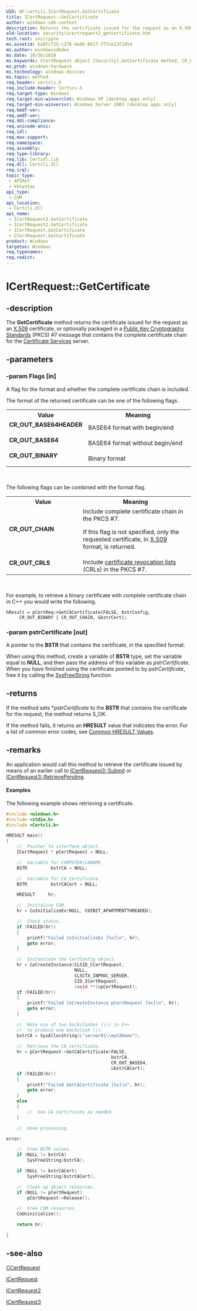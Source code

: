 ```yaml
---
UID: NF:certcli.ICertRequest.GetCertificate
title: ICertRequest::GetCertificate
author: windows-sdk-content
description: Returns the certificate issued for the request as an X.509 certificate, or optionally packaged in a Public Key Cryptography Standards (PKCS) #7 message that contains the complete certificate chain for the Certificate Services server.
old-location: security\icertrequest2_getcertificate.htm
tech.root: seccrypto
ms.assetid: ba8fc725-c376-4e66-8417-777ce13f2954
ms.author: windowssdkdev
ms.date: 10/26/2018
ms.keywords: CCertRequest object [Security],GetCertificate method, CR_OUT_BASE64, CR_OUT_BASE64HEADER, CR_OUT_BINARY, CR_OUT_CHAIN, CR_OUT_CRLS, GetCertificate, GetCertificate method [Security], GetCertificate method [Security],CCertRequest object, GetCertificate method [Security],ICertRequest interface, GetCertificate method [Security],ICertRequest2 interface, GetCertificate method [Security],ICertRequest3 interface, ICertRequest interface [Security],GetCertificate method, ICertRequest.GetCertificate, ICertRequest2 interface [Security],GetCertificate method, ICertRequest2::GetCertificate, ICertRequest3 interface [Security],GetCertificate method, ICertRequest3::GetCertificate, ICertRequest::GetCertificate, certcli/ICertRequest2::GetCertificate, certcli/ICertRequest3::GetCertificate, certcli/ICertRequest::GetCertificate, security.icertrequest2_getcertificate
ms.prod: windows-hardware
ms.technology: windows-devices
ms.topic: method
req.header: certcli.h
req.include-header: Certsrv.h
req.target-type: Windows
req.target-min-winverclnt: Windows XP [desktop apps only]
req.target-min-winversvr: Windows Server 2003 [desktop apps only]
req.kmdf-ver: 
req.umdf-ver: 
req.ddi-compliance: 
req.unicode-ansi: 
req.idl: 
req.max-support: 
req.namespace: 
req.assembly: 
req.type-library: 
req.lib: Certidl.lib
req.dll: Certcli.dll
req.irql: 
topic_type:
 - APIRef
 - kbSyntax
api_type:
 - COM
api_location:
 - Certcli.dll
api_name:
 - ICertRequest3.GetCertificate
 - ICertRequest2.GetCertificate
 - ICertRequest.GetCertificate
 - CCertRequest.GetCertificate
product: Windows
targetos: Windows
req.typenames: 
req.redist: 
---
```


# ICertRequest::GetCertificate


## -description


The <b>GetCertificate</b> method returns the certificate issued for the request as an <a href="https://msdn.microsoft.com/28dba6ef-939f-4789-9789-ee6e0fef0177">X.509</a> certificate, or optionally packaged in a <a href="https://msdn.microsoft.com/2fe6cfd3-8a2e-4dbe-9fb8-332633daa97a">Public Key Cryptography Standards</a> (PKCS) #7 message that contains the complete certificate chain for the <a href="https://msdn.microsoft.com/db46def4-bfdc-4801-a57d-d568e94a2dbb">Certificate Services</a> server.


## -parameters




### -param Flags [in]

A flag for the format and  whether the complete certificate chain is included.


The format of the returned certificate
                  can be one of the following flags.



<table>
<tr>
<th>Value</th>
<th>Meaning</th>
</tr>
<tr>
<td width="40%"><a id="CR_OUT_BASE64HEADER"></a><a id="cr_out_base64header"></a><dl>
<dt><b>CR_OUT_BASE64HEADER</b></dt>
</dl>
</td>
<td width="60%">
BASE64 format with begin/end

</td>
</tr>
<tr>
<td width="40%"><a id="CR_OUT_BASE64"></a><a id="cr_out_base64"></a><dl>
<dt><b>CR_OUT_BASE64</b></dt>
</dl>
</td>
<td width="60%">
BASE64 format without begin/end

</td>
</tr>
<tr>
<td width="40%"><a id="CR_OUT_BINARY"></a><a id="cr_out_binary"></a><dl>
<dt><b>CR_OUT_BINARY</b></dt>
</dl>
</td>
<td width="60%">
Binary format

</td>
</tr>
</table>
 


The following flags can be combined with the format flag.



<table>
<tr>
<th>Value</th>
<th>Meaning</th>
</tr>
<tr>
<td width="40%"><a id="CR_OUT_CHAIN"></a><a id="cr_out_chain"></a><dl>
<dt><b>CR_OUT_CHAIN</b></dt>
</dl>
</td>
<td width="60%">
Include complete certificate chain in the PKCS #7.

 If this flag is not specified, only the requested certificate, in <a href="https://msdn.microsoft.com/28dba6ef-939f-4789-9789-ee6e0fef0177">X.509</a> format, is returned.

</td>
</tr>
<tr>
<td width="40%"><a id="CR_OUT_CRLS"></a><a id="cr_out_crls"></a><dl>
<dt><b>CR_OUT_CRLS</b></dt>
</dl>
</td>
<td width="60%">
Include <a href="https://msdn.microsoft.com/db46def4-bfdc-4801-a57d-d568e94a2dbb">certificate revocation lists</a> (CRLs) in the PKCS #7.

</td>
</tr>
</table>
 

For example, to retrieve a binary certificate with complete certificate chain in C++ you would write the following.

<pre class="syntax" xml:space="preserve"><code>hResult = pCertReq-&gt;GetCACertificate(FALSE, bstrConfig,
     CR_OUT_BINARY | CR_OUT_CHAIN, &amp;bstrCert);</code></pre>

### -param pstrCertificate [out]

A pointer to the <b>BSTR</b> that contains the certificate, in the specified format.

When using this method, create a variable of <b>BSTR</b> type, set the variable equal to <b>NULL</b>, and then pass the address of this variable as <i>pstrCertificate</i>. When you have finished using the certificate pointed to by <i>pstrCertificate</i>, free it by calling the <a href="8f230ee3-5f6e-4cb9-a910-9c90b754dcd3">SysFreeString</a> function.


## -returns



If the method sets *<i>pstrCertificate</i>  to the <b>BSTR</b> that contains the certificate for the request, the method returns S_OK.

If the method fails, it returns an <b>HRESULT</b> value that indicates the error. For a list of common error codes, see <a href="https://msdn.microsoft.com/ce52efc3-92c7-40e4-ac49-0c54049e169f">Common HRESULT Values</a>.




## -remarks



An application would call this method to retrieve the certificate issued by means of an earlier call to 
<a href="https://msdn.microsoft.com/22ae8d39-3f16-4f7d-94a0-aa68b03aaa0b">ICertRequest3::Submit</a> or 
<a href="https://msdn.microsoft.com/07a9ac57-f90e-4c5c-b563-8aebbcf8f42e">ICertRequest3::RetrievePending</a>.


#### Examples

The following example shows retrieving a certificate.


```cpp
#include <windows.h>
#include <stdio.h>
#include <Certcli.h>

HRESULT main()
{
    //  Pointer to interface object.
    ICertRequest * pCertRequest = NULL;

    //  Variable for COMPUTER\CANAME.
    BSTR         bstrCA = NULL;

    //  Variable for CA Certificate.
    BSTR         bstrCACert = NULL;

    HRESULT     hr;

    //  Initialize COM.
    hr = CoInitializeEx(NULL, COINIT_APARTMENTTHREADED);

    //  Check status.
    if (FAILED(hr))
    {
        printf("Failed CoInitializeEx [%x]\n", hr);
        goto error;
    }

    //  Instantiate the CertConfig object.
    hr = CoCreateInstance(CLSID_CCertRequest,
                          NULL,
                          CLSCTX_INPROC_SERVER,
                          IID_ICertRequest,
                          (void **)&pCertRequest);
    if (FAILED(hr))
    {
        printf("Failed CoCreateInstance pCertRequest [%x]\n", hr);
        goto error;
    }

    //  Note use of two backslashes (\\) in C++ 
    //  to produce one backslash (\).
    bstrCA = SysAllocString(L"server01\\myCAName");
    
    //  Retrieve the CA certificate.
    hr = pCertRequest->GetCACertificate(FALSE,
                                        bstrCA,
                                        CR_OUT_BASE64,
                                        &bstrCACert);
    if (FAILED(hr))
    {
        printf("Failed GetCACertificate [%x]\n", hr);
        goto error;
    }
    else
    {
        //  Use CA Certificate as needed.
    }

    //  Done processing.

error:

    //  Free BSTR values.
    if (NULL != bstrCA)
        SysFreeString(bstrCA);

    if (NULL != bstrCACert)
        SysFreeString(bstrCACert);

    //  Clean up object resources.
    if (NULL != pCertRequest)
        pCertRequest->Release();

    //  Free COM resources.
    CoUninitialize();

    return hr;

}

```





## -see-also




<a href="https://msdn.microsoft.com/2f371aa6-492e-41ba-8455-66e9d5f5da44">CCertRequest</a>



<a href="https://msdn.microsoft.com/2f371aa6-492e-41ba-8455-66e9d5f5da44">ICertRequest</a>



<a href="https://msdn.microsoft.com/8587a682-27a5-4f26-b4bb-7088e4e5d8d3">ICertRequest2</a>



<a href="https://msdn.microsoft.com/01de2ac0-4844-41a6-acef-e3e83b350393">ICertRequest3</a>
 

 

